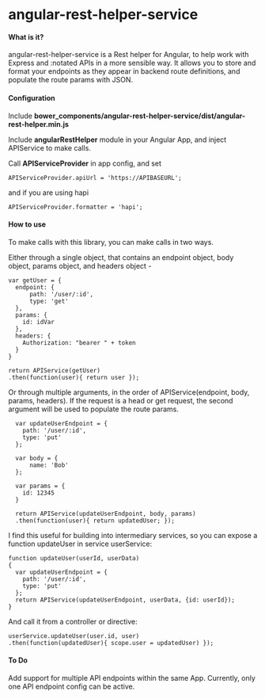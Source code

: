 # angular-rest-helper-service

#### What is it?
angular-rest-helper-service is a Rest helper for Angular, to help work with Express and :notated APIs in a more sensible way.
It allows you to store and format your endpoints as they appear in backend route definitions, and populate the route params with JSON.

#### Configuration
Include 
**bower_components/angular-rest-helper-service/dist/angular-rest-helper.min.js**

Include **angularRestHelper** module in your Angular App, and inject APIService to make calls.

Call **APIServiceProvider** in app config, and set
```
APIServiceProvider.apiUrl = 'https://APIBASEURL';
```

and if you are using hapi
```
APIServiceProvider.formatter = 'hapi';
```

#### How to use

To make calls with this library, you can make calls in two ways.

Either through a single object, that contains an endpoint object, body object, params object, and headers object -
  ```
  var getUser = {
    endpoint: {
        path: '/user/:id',
        type: 'get'
    },
    params: {
      id: idVar
    },
    headers: {
      Authorization: "bearer " + token
    }
  }

  return APIService(getUser)
  .then(function(user){ return user });
  ```

Or through multiple arguments, in the order of APIService(endpoint, body, params, headers). If the request is a head or get request, the second argument will be used to populate the route params.
```
  var updateUserEndpoint = {
    path: '/user/:id',
    type: 'put'
  };

  var body = {
      name: 'Bob'
  };

  var params = {
    id: 12345
  }

  return APIService(updateUserEndpoint, body, params)
  .then(function(user){ return updatedUser; });
```
I find this useful for building into intermediary services, so you can expose a function updateUser in service userService:

```
function updateUser(userId, userData)
{
  var updateUserEndpoint = {
    path: '/user/:id',
    type: 'put'
  };
  return APIService(updateUserEndpoint, userData, {id: userId});
}
```

And call it from a controller or directive:
```
userService.updateUser(user.id, user)
.then(function(updatedUser){ scope.user = updatedUser) });
```

#### To Do
Add support for multiple API endpoints within the same App. Currently, only one API endpoint config can be active.
